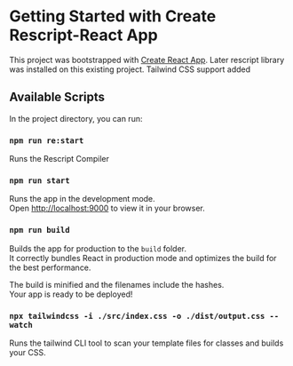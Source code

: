 # Getting Started with Create Rescript-React App

This project was bootstrapped with [Create React App](https://github.com/facebook/create-react-app).
Later rescript library was installed on this existing project.
Tailwind CSS support added

## Available Scripts

In the project directory, you can run:

### `npm run re:start`

Runs the Rescript Compiler

### `npm run start`

Runs the app in the development mode.\
Open [http://localhost:9000](http://localhost:9000) to view it in your browser.


### `npm run build`

Builds the app for production to the `build` folder.\
It correctly bundles React in production mode and optimizes the build for the best performance.

The build is minified and the filenames include the hashes.\
Your app is ready to be deployed!

### `npx tailwindcss -i ./src/index.css -o ./dist/output.css --watch`

Runs the tailwind CLI tool to scan your template files for classes and builds your CSS.